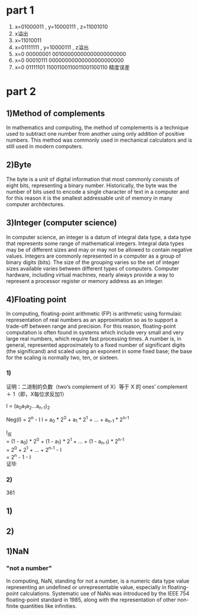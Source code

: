 # part 1
1)  x=01000011 , y=10000111 , z=11001010
2)  x溢出
3)  x=11010011
4)  x=01111111 , y=10000111 , z溢出
5)  x=0 00000001 00100000000000000000000
6)  x=0 00010111 00000000000000000000000
7)  x=0 01111101 11001100110011001100110 精度误差


# part 2
## 1)Method of complements 
In mathematics and computing, the method of complements is a technique used to subtract one number from another using only addition of positive numbers. This method was commonly used in mechanical calculators and is still used in modern computers. 
## 2)Byte
The byte is a unit of digital information that most commonly consists of eight bits, representing a binary number. Historically, the byte was the number of bits used to encode a single character of text in a computer and for this reason it is the smallest addressable unit of memory in many computer architectures. 
## 3)Integer (computer science) 
In computer science, an integer is a datum of integral data type, a data type that represents some range of mathematical integers. Integral data types may be of different sizes and may or may not be allowed to contain negative values. Integers are commonly represented in a computer as a group of binary digits (bits). The size of the grouping varies so the set of integer sizes available varies between different types of computers. Computer hardware, including virtual machines, nearly always provide a way to represent a processor register or memory address as an integer. 
## 4)Floating point
In computing, floating-point arithmetic (FP) is arithmetic using formulaic representation of real numbers as an approximation so as to support a trade-off between range and precision. For this reason, floating-point computation is often found in systems which include very small and very large real numbers, which require fast processing times. A number is, in general, represented approximately to a fixed number of significant digits (the significand) and scaled using an exponent in some fixed base; the base for the scaling is normally two, ten, or sixteen. 



### 1)
证明：二进制的负数（two‘s complement of X）等于 X 的 ones’ complement  ＋ 1（即，X每位求反加1） <br>

I = (a<sub>0</sub>a<sub>1</sub>a<sub>2</sub>...a<sub>n-1</sub>)<sub>2</sub>

Neg(I) = 2<sup>n</sup> - I
I = a<sub>0</sub> * 2<sup>0</sup> + a<sub>1</sub> * 2<sup>1</sup> + ... + a<sub>n-1</sub> * 2<sup>n-1</sup>

I<sub>反</sub><br> = (1 - a<sub>0</sub>) * 2<sup>0</sup> + (1 - a<sub>1</sub>) * 2<sup>1</sup> + ... + (1 - a<sub>n-1</sub>) * 2<sup>n-1</sup> <br>= 2<sup>0</sup> + 2<sup>1</sup> + ... + 2<sup>n-1</sup> - I<br>= 2<sup>n</sup> - 1 - I<br>证毕








### 2) 
361


## 1)

## 2)






## 1)NaN
### "not a number"
In computing, NaN, standing for not a number, is a numeric data type value representing an undefined or unrepresentable value, especially in floating-point calculations. Systematic use of NaNs was introduced by the IEEE 754 floating-point standard in 1985, along with the representation of other non-finite quantities like infinities. 






